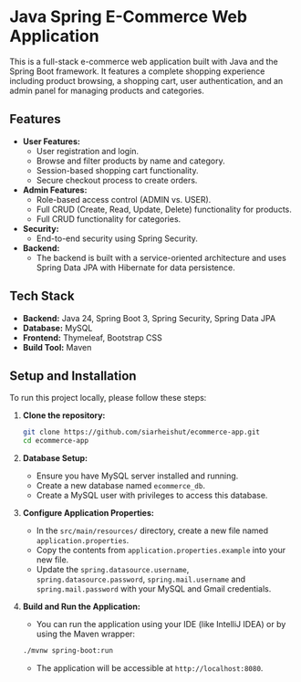 # Java Spring E-Commerce Web Application

This is a full-stack e-commerce web application built with Java and the Spring Boot framework. It features a complete
shopping experience including product browsing, a shopping cart, user authentication, and an admin panel for managing
products and categories.

## Features

- **User Features:**
    - User registration and login.
    - Browse and filter products by name and category.
    - Session-based shopping cart functionality.
    - Secure checkout process to create orders.
- **Admin Features:**
    - Role-based access control (ADMIN vs. USER).
    - Full CRUD (Create, Read, Update, Delete) functionality for products.
    - Full CRUD functionality for categories.
- **Security:**
    - End-to-end security using Spring Security.
- **Backend:**
    - The backend is built with a service-oriented architecture and uses Spring Data JPA with Hibernate for data
      persistence.

## Tech Stack

- **Backend:** Java 24, Spring Boot 3, Spring Security, Spring Data JPA
- **Database:** MySQL
- **Frontend:** Thymeleaf, Bootstrap CSS
- **Build Tool:** Maven

## Setup and Installation

To run this project locally, please follow these steps:

1. **Clone the repository:**
   ```bash
   git clone https://github.com/siarheishut/ecommerce-app.git
   cd ecommerce-app
   ```

2. **Database Setup:**
    - Ensure you have MySQL server installed and running.
    - Create a new database named `ecommerce_db`.
    - Create a MySQL user with privileges to access this database.

3. **Configure Application Properties:**
    - In the `src/main/resources/` directory, create a new file named `application.properties`.
    - Copy the contents from `application.properties.example` into your new file.
    - Update the `spring.datasource.username`, `spring.datasource.password`, `spring.mail.username` and
      `spring.mail.password` with your MySQL and Gmail credentials.

4. **Build and Run the Application:**
    - You can run the application using your IDE (like IntelliJ IDEA) or by using the Maven wrapper:
   ```bash
   ./mvnw spring-boot:run
   ```
    - The application will be accessible at `http://localhost:8080`.